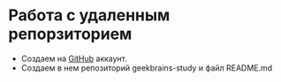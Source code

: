 # Работа с удаленным репорзиторием
* Создаем на [GitHub](https://github.com/) аккаунт.
* Создаем в нем репозиторий geekbrains-study и файл README.md
